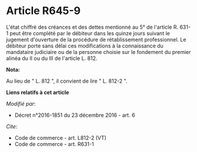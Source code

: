 # Article R645-9

L'état chiffré des créances et des dettes mentionné au 5° de l'article R. 631-1 peut être complété par le débiteur dans les
quinze jours suivant le jugement d'ouverture de la procédure de rétablissement professionnel. Le débiteur porte sans délai
ces modifications à la connaissance du mandataire judiciaire ou de la personne choisie sur le fondement du premier alinéa du
II ou du III de l'article L. 812.

**Nota:**

Au lieu de " L. 812 ", il convient de lire " L. 812-2 ".

**Liens relatifs à cet article**

_Modifié par_:

  - Décret n°2016-1851 du 23 décembre 2016 - art. 6

_Cite_:

  - Code de commerce - art. L812-2 (VT)
  - Code de commerce - art. R631-1
